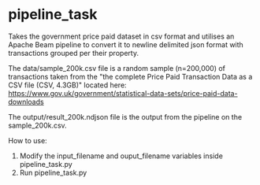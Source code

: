 # pipeline_task

Takes the government price paid dataset in csv format and utilises an Apache Beam pipeline to convert it to newline delimited json format with transactions grouped per their property. 

The data/sample_200k.csv file is a random sample (n=200,000) of transactions taken from the "the complete Price Paid Transaction Data as a CSV file (CSV, 4.3GB)" located here: https://www.gov.uk/government/statistical-data-sets/price-paid-data-downloads

The output/result_200k.ndjson file is the output from the pipeline on the sample_200k.csv.

How to use:
1. Modify the input_filename and ouput_filename variables inside pipeline_task.py
2. Run pipeline_task.py

